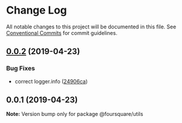 # Change Log

All notable changes to this project will be documented in this file.
See [Conventional Commits](https://conventionalcommits.org) for commit guidelines.

## [0.0.2](https://github.com/PengyuanZhao/lerna-repo-demo/compare/@foursquare/utils@0.0.1...@foursquare/utils@0.0.2) (2019-04-23)


### Bug Fixes

* correct logger.info ([24906ca](https://github.com/PengyuanZhao/lerna-repo-demo/commit/24906ca))





## 0.0.1 (2019-04-23)

**Note:** Version bump only for package @foursquare/utils
